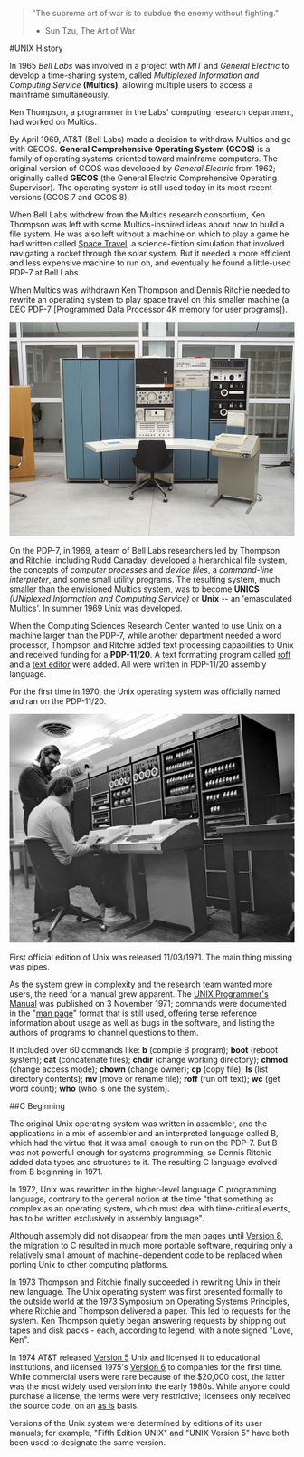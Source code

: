 > "The supreme art of war is to subdue the enemy without fighting." 
>
> - Sun Tzu, The Art of War

#UNIX History

In 1965 *Bell Labs* was involved in a project with *MIT* and 
*General Electric* to develop a time-sharing system, called 
*Multiplexed Information and Computing Service* **(Multics)**, 
allowing multiple users to access a mainframe simultaneously.

Ken Thompson, a programmer in the Labs' computing research department, 
had worked on Multics. 

By April 1969, AT&T (Bell Labs) made a decision to withdraw Multics 
and go with GECOS. **General Comprehensive Operating System (GCOS)** is
a family of operating systems oriented toward mainframe computers. 
The original version of GCOS was developed by *General Electric* from 
1962; originally called **GECOS** (the General Electric Comprehensive 
Operating Supervisor). The operating system is still used today in its 
most recent versions (GCOS 7 and GCOS 8).


When Bell Labs withdrew from the Multics research consortium, Ken 
Thompson was left with some Multics-inspired ideas about how to build a
file system. He was also left without a machine on which to play a game
he had written called [Space Travel](https://en.wikipedia.org/wiki/Space_Travel_(video_game)), a science-fiction simulation that 
involved navigating a rocket through the solar system. But it needed a 
more efficient and less expensive machine to run on, and eventually he 
found a little-used PDP-7 at Bell Labs.

When Multics was withdrawn Ken Thompson and Dennis Ritchie needed to 
rewrite an operating system to play space travel on this smaller 
machine (a DEC PDP-7 [Programmed Data Processor 4K memory for user 
programs]).

![](/pwn/images/pdp7.jpeg)

On the PDP-7, in 1969, a team of Bell Labs researchers led by Thompson 
and Ritchie, including Rudd Canaday, developed a hierarchical file 
system, the concepts of *computer processes* and *device files*, a 
*command-line interpreter*, and some small utility programs.
The resulting system, much smaller than the envisioned Multics system, 
was to become **UNICS** *(UNiplexed Information and Computing Service)*
or **Unix** -- an 'emasculated Multics'. In summer 1969 Unix was 
developed.

When the Computing Sciences Research Center wanted to use Unix on a 
machine larger than the PDP-7, while another department needed a word 
processor, Thompson and Ritchie added text processing capabilities to 
Unix and received funding for a **PDP-11/20**. A text formatting 
program called [roff](https://en.wikipedia.org/wiki/Roff) and a 
[text editor](https://en.wikipedia.org/wiki/Text_editor) were added. 
All were written in PDP-11/20 assembly language.

For the first time in 1970, the Unix operating system was officially 
named and ran on the PDP-11/20.

![](/pwn/images/kd.jpg)

First official edition of Unix was released 11/03/1971.
The main thing missing was pipes.

As the system grew in complexity and the research team wanted more 
users, the need for a manual grew apparent. The 
[UNIX Programmer's Manual](https://en.wikipedia.org/wiki/UNIX_Programmer%27s_Manual) was published on 3 November 1971; 
commands were documented in the "[man page](https://en.wikipedia.org/wiki/Man_page)" format that is still used, offering terse reference 
information about usage as well as bugs in the software, and listing 
the authors of programs to channel questions to them.

It included over 60 commands like: **b** (compile B program); 
**boot** (reboot system); **cat** (concatenate files); **chdir** 
(change working directory); **chmod** (change access mode); 
**chown** (change owner); **cp** (copy file); **ls** (list directory 
contents); **mv** (move or rename file); **roff** (run off text); 
**wc** (get word count); **who** (who is one the system). 

##C Beginning

The original Unix operating system was written in assembler, and the 
applications in a mix of assembler and an interpreted language called 
B, which had the virtue that it was small enough to run on the PDP-7. 
But B was not powerful enough for systems programming, so Dennis 
Ritchie added data types and structures to it. The resulting C 
language evolved from B beginning in 1971.

In 1972, Unix was rewritten in the higher-level language C 
programming language, contrary to the general notion at the time 
"that something as complex as an operating system, which must deal 
with time-critical events, has to be written exclusively in assembly 
language".

Although assembly did not disappear from the man pages until 
[Version 8](https://en.wikipedia.org/wiki/Research_Unix#Versions), 
the migration to C resulted in much more portable software, requiring 
only a relatively small amount of machine-dependent code to be 
replaced when porting Unix to other computing platforms. 

In 1973 Thompson and Ritchie finally succeeded in rewriting Unix in 
their new language. The Unix operating system was first presented 
formally to the outside world at the 1973 Symposium on Operating 
Systems Principles, where Ritchie and Thompson delivered a paper. This
led to requests for the system. Ken Thompson quietly began answering 
requests by shipping out tapes and disk packs - each, according to 
legend, with a note signed "Love, Ken".

In 1974 AT&T released 
[Version 5](https://en.wikipedia.org/wiki/Research_Unix) Unix and 
licensed it to educational institutions, and licensed 1975's 
[Version 6](https://en.wikipedia.org/wiki/Research_Unix) to companies 
for the first time. While commercial users were rare because of the 
$20,000 cost, the latter was the most widely used version into the 
early 1980s. While anyone could purchase a license, the terms were 
very restrictive; licensees only received the source code, on an 
[as is](https://en.wikipedia.org/wiki/As_is) basis.

Versions of the Unix system were determined by editions of its user 
manuals; for example, "Fifth Edition UNIX" and "UNIX Version 5" have 
both been used to designate the same version.

